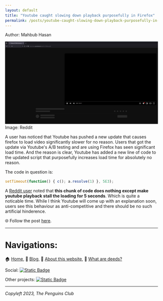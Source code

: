 ```yaml
---
layout: default
title: "Youtube caught slowing down playback purposefully in Firefox"
permalink: /posts/youtube-caught-slowing-down-playback-purposefully-in-firefox
---
```

Author: Mahbub Hasan

![Youtube slowing down playback in Firefox](/pages/img/ffloading.jpg)
Image: Reddit

A user has noticed that Youtube has pushed a new update that causes firefox to load video significantly slower for no reason. Users that got the update via Youtube's A/B testing and are using Firefox has seen significant load time. And the reason is clear, Youtube has added a new line of code to the updated script that purposefully increases load time for absolutely no reason. 

The code in question is:

```js
setTimeout(function() { c(); a.resolve(1) }, 5E3);
```

A [Reddit user](https://www.reddit.com/user/paintboth1234/) noted that **this chunk of code does nothing except make youtube playback stall the loading for 5 seconds**. Which is quite a noticable time. While I think Youtube will come up with an explanation soon, users see this behaviour as anti-competitive and there should be no such artificial hinderence. 

🌐 Follow the post [here](https://www.reddit.com/r/firefox/comments/17ywbjj/whenever_i_open_a_youtube_video_in_a_new_tab_its/).

---

# Navigations:

🏠 [Home](https://evilapple.org), 📝 [Blog](/pages/blog), 📖 [About this website](/pages/about), 📢 [What are deeds?](/pages/deeds.md)

Social: <a href="https://t.me/The_PenguinsClub">![Static Badge](https://img.shields.io/badge/Telegram-join_us-0088CC?logo=telegram&logoColor=white&link=https%3A%2F%2Ft.me%2FThe_PenguinsClub)</a>

Other projects: <a href="https://the-penguins-club.github.io/bd-blockade/">![Static Badge](https://img.shields.io/badge/The_Penguins_Club%2Fbd--blockade-black?logo=github&logoColor=white&link=https%3A%2F%2Fgithub.com%2FThe-Penguins-Club%2Fbd-blockade)</a>

---

*Copyleft 2023, The Penguins Club*

<script src="https://giscus.app/client.js"
        data-repo="imahbub/evilapple"
        data-repo-id="R_kgDOKvVkrw"
        data-category="General"
        data-category-id="DIC_kwDOKvVkr84CbEw5"
        data-mapping="pathname"
        data-strict="0"
        data-reactions-enabled="1"
        data-emit-metadata="0"
        data-input-position="top"
        data-theme="light"
        data-lang="en"
        crossorigin="anonymous"
        async>
</script>
